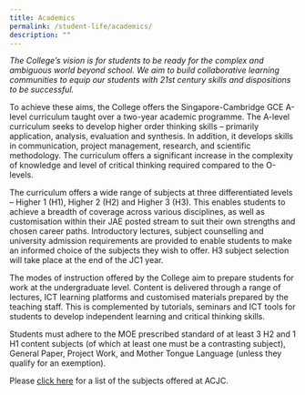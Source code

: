 ```yaml
---
title: Academics
permalink: /student-life/academics/
description: ""
---
```

_The College’s vision is for students to be ready for the complex and ambiguous world beyond school. We aim to build collaborative learning communities to equip our students with 21st century skills and dispositions to be successful._

  

To achieve these aims, the College offers the Singapore-Cambridge GCE A-level curriculum taught over a two-year academic programme. The A-level curriculum seeks to develop higher order thinking skills – primarily application, analysis, evaluation and synthesis. In addition, it develops skills in communication, project management, research, and scientific methodology. The curriculum offers a significant increase in the complexity of knowledge and level of critical thinking required compared to the O-levels.

The curriculum offers a wide range of subjects at three differentiated levels – Higher 1 (H1), Higher 2 (H2) and Higher 3 (H3). This enables students to achieve a breadth of coverage across various disciplines, as well as customisation within their JAE posted stream to suit their own strengths and chosen career paths. Introductory lectures, subject counselling and university admission requirements are provided to enable students to make an informed choice of the subjects they wish to offer. H3 subject selection will take place at the end of the JC1 year. 

The modes of instruction offered by the College aim to prepare students for work at the undergraduate level. Content is delivered through a range of lectures, ICT learning platforms and customised materials prepared by the teaching staff. This is complemented by tutorials, seminars and ICT tools for students to develop independent learning and critical thinking skills.

  

Students must adhere to the MOE prescribed standard of at least 3 H2 and 1 H1 content subjects (of which at least one must be a contrasting subject), General Paper, Project Work, and Mother Tongue Language (unless they qualify for an exemption). 

  

Please [click here](/student-life/academics/subjects) for a list of the subjects offered at ACJC.